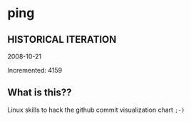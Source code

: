 # ping

## HISTORICAL ITERATION
2008-10-21

Incremented: 4159

## What is this?? 
Linux skills to hack the github commit visualization chart `;-)`
